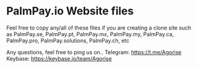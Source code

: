 # PalmPay.io Website files
 
 Feel free to copy any/all of these files if you are creating a clone site such as PalmPay.se, PalmPay.pt, PalmPay.mx, PalmPay.my, PalmPay.ca, PalmPay.pro, PalmPay.solutions, PalmPay.ch, etc 
  
 Any questions, feel free to ping us on.. 
 Telegram: https://t.me/Agorise 
 Keybase: https://keybase.io/team/Agorise 
